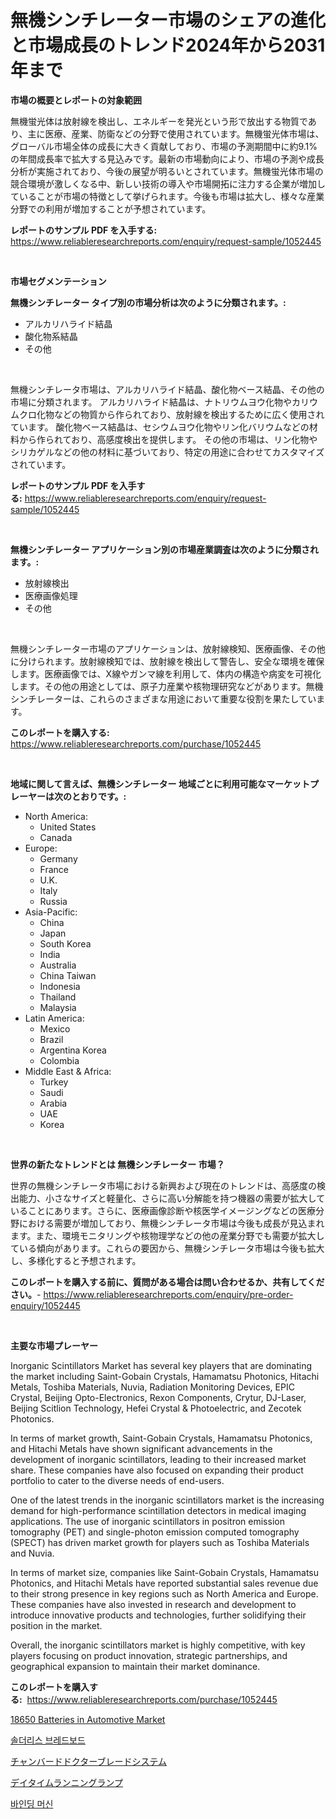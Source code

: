 <p><h1>無機シンチレーター市場のシェアの進化と市場成長のトレンド2024年から2031年まで</h1></p><p><strong>市場の概要とレポートの対象範囲</strong></p>
<p><p>無機蛍光体は放射線を検出し、エネルギーを発光という形で放出する物質であり、主に医療、産業、防衛などの分野で使用されています。無機蛍光体市場は、グローバル市場全体の成長に大きく貢献しており、市場の予測期間中に約9.1%の年間成長率で拡大する見込みです。最新の市場動向により、市場の予測や成長分析が実施されており、今後の展望が明るいとされています。無機蛍光体市場の競合環境が激しくなる中、新しい技術の導入や市場開拓に注力する企業が増加していることが市場の特徴として挙げられます。今後も市場は拡大し、様々な産業分野での利用が増加することが予想されています。</p></p>
<p><strong>レポートのサンプル PDF を入手する:</strong> <a href="https://www.reliableresearchreports.com/enquiry/request-sample/1052445">https://www.reliableresearchreports.com/enquiry/request-sample/1052445</a></p>
<p>&nbsp;</p>
<p><strong>市場セグメンテーション</strong></p>
<p><strong>無機シンチレーター タイプ別の市場分析は次のように分類されます。:</strong></p>
<p><ul><li>アルカリハライド結晶</li><li>酸化物系結晶</li><li>その他</li></ul></p>
<p>&nbsp;</p>
<p><p>無機シンチレータ市場は、アルカリハライド結晶、酸化物ベース結晶、その他の市場に分類されます。 アルカリハライド結晶は、ナトリウムヨウ化物やカリウムクロ化物などの物質から作られており、放射線を検出するために広く使用されています。 酸化物ベース結晶は、セシウムヨウ化物やリン化バリウムなどの材料から作られており、高感度検出を提供します。 その他の市場は、リン化物やシリカゲルなどの他の材料に基づいており、特定の用途に合わせてカスタマイズされています。</p></p>
<p><strong>レポートのサンプル PDF を入手する:</strong>&nbsp;<a href="https://www.reliableresearchreports.com/enquiry/request-sample/1052445">https://www.reliableresearchreports.com/enquiry/request-sample/1052445</a></p>
<p>&nbsp;</p>
<p><strong> 無機シンチレーター アプリケーション別の市場産業調査は次のように分類されます。:</strong></p>
<p><ul><li>放射線検出</li><li>医療画像処理</li><li>その他</li></ul></p>
<p>&nbsp;</p>
<p><p>無機シンチレーター市場のアプリケーションは、放射線検知、医療画像、その他に分けられます。放射線検知では、放射線を検出して警告し、安全な環境を確保します。医療画像では、X線やガンマ線を利用して、体内の構造や病変を可視化します。その他の用途としては、原子力産業や核物理研究などがあります。無機シンチレーターは、これらのさまざまな用途において重要な役割を果たしています。</p></p>
<p><strong>このレポートを購入する:</strong>&nbsp; <a href="https://www.reliableresearchreports.com/purchase/1052445">https://www.reliableresearchreports.com/purchase/1052445</a></p>
<p>&nbsp;</p>
<p><strong>地域に関して言えば、無機シンチレーター 地域ごとに利用可能なマーケットプレーヤーは次のとおりです。:</strong></p>
<p><ul>
    <li>
        North America:
        <ul>
            <li>United States</li>
            <li>Canada</li>
        </ul>
    </li>
    <li>
        Europe:
        <ul>
            <li>Germany</li>
            <li>France</li>
            <li>U.K.</li>
            <li>Italy</li>
            <li>Russia</li>
        </ul>
    </li>
    <li>
        Asia-Pacific:
        <ul>
            <li>China</li>
            <li>Japan</li>
            <li>South Korea</li>
            <li>India</li>
            <li>Australia</li>
            <li>China Taiwan</li>
            <li>Indonesia</li>
            <li>Thailand</li>
            <li>Malaysia</li>
        </ul>
    </li>
    <li>
        Latin America:
        <ul>
            <li>Mexico</li>
            <li>Brazil</li>
            <li>Argentina Korea</li>
            <li>Colombia</li>
        </ul>
    </li>
    <li>
        Middle East & Africa:
        <ul>
            <li>Turkey</li>
            <li>Saudi</li>
            <li>Arabia</li>
            <li>UAE</li>
            <li>Korea</li>
        </ul>
    </li>
    </ul></p>
<p>&nbsp;</p>
<p><strong>世界の新たなトレンドとは 無機シンチレーター 市場？</strong></p>
<p><p>世界の無機シンチレータ市場における新興および現在のトレンドは、高感度の検出能力、小さなサイズと軽量化、さらに高い分解能を持つ機器の需要が拡大していることにあります。さらに、医療画像診断や核医学イメージングなどの医療分野における需要が増加しており、無機シンチレータ市場は今後も成長が見込まれます。また、環境モニタリングや核物理学などの他の産業分野でも需要が拡大している傾向があります。これらの要因から、無機シンチレータ市場は今後も拡大し、多様化すると予想されます。</p></p>
<p><strong>このレポートを購入する前に、質問がある場合は問い合わせるか、共有してください。</strong>- <a href="https://www.reliableresearchreports.com/enquiry/pre-order-enquiry/1052445">https://www.reliableresearchreports.com/enquiry/pre-order-enquiry/1052445</a></p>
<p>&nbsp;</p>
<p><strong>主要な市場プレーヤー</strong></p>
<p><p>Inorganic Scintillators Market has several key players that are dominating the market including Saint-Gobain Crystals, Hamamatsu Photonics, Hitachi Metals, Toshiba Materials, Nuvia, Radiation Monitoring Devices, EPIC Crystal, Beijing Opto-Electronics, Rexon Components, Crytur, DJ-Laser, Beijing Scitlion Technology, Hefei Crystal & Photoelectric, and Zecotek Photonics.</p><p>In terms of market growth, Saint-Gobain Crystals, Hamamatsu Photonics, and Hitachi Metals have shown significant advancements in the development of inorganic scintillators, leading to their increased market share. These companies have also focused on expanding their product portfolio to cater to the diverse needs of end-users.</p><p>One of the latest trends in the inorganic scintillators market is the increasing demand for high-performance scintillation detectors in medical imaging applications. The use of inorganic scintillators in positron emission tomography (PET) and single-photon emission computed tomography (SPECT) has driven market growth for players such as Toshiba Materials and Nuvia.</p><p>In terms of market size, companies like Saint-Gobain Crystals, Hamamatsu Photonics, and Hitachi Metals have reported substantial sales revenue due to their strong presence in key regions such as North America and Europe. These companies have also invested in research and development to introduce innovative products and technologies, further solidifying their position in the market.</p><p>Overall, the inorganic scintillators market is highly competitive, with key players focusing on product innovation, strategic partnerships, and geographical expansion to maintain their market dominance.</p></p>
<p><strong>このレポートを購入する:</strong>&nbsp;&nbsp;<a href="https://www.reliableresearchreports.com/purchase/1052445">https://www.reliableresearchreports.com/purchase/1052445</a></p>
<p><p><a href="https://github.com/beatblasta/Market-Research-Report-List-2/blob/main/18650-batteries-in-automotive-market.md">18650 Batteries in Automotive Market</a></p><p><a href="https://medium.com/@m.arbadji/2024%EB%85%84%EB%B6%80%ED%84%B0-2031%EB%85%84%EA%B9%8C%EC%A7%80%EC%9D%98-%EA%B8%B0%EA%B0%84%EC%97%90-%EB%8C%80%ED%95%9C-%EC%86%94%EB%8D%94%EB%A6%AC%EC%8A%A4-%EB%B8%8C%EB%A0%88%EB%93%9C-%EB%B3%B4%EB%93%9C-%EC%8B%9C%EC%9E%A5-%EB%B6%84%EC%84%9D-%EB%B0%8F-%ED%81%AC%EA%B8%B0-%EC%A0%84%EB%A7%9D-e91f3b0758f3">솔더리스 브레드보드</a></p><p><a href="https://medium.com/@jazminjones30/%E3%83%81%E3%83%A3%E3%83%B3%E3%83%90%E3%83%BC%E5%BC%8F%E3%83%89%E3%82%AF%E3%82%BF%E3%83%BC%E3%83%96%E3%83%AC%E3%83%BC%E3%83%89%E3%82%B7%E3%82%B9%E3%83%86%E3%83%A0%E3%81%AE%E5%B8%82%E5%A0%B4%E8%A6%8F%E6%A8%A1-cagr-%E3%83%88%E3%83%AC%E3%83%B3%E3%83%89-2024-2030-095198bccbb1">チャンバードドクターブレードシステム</a></p><p><a href="https://medium.com/@jazminjones30/2024%E5%B9%B4%E3%81%8B%E3%82%892031%E5%B9%B4%E3%81%BE%E3%81%A7%E3%81%AE%E6%9C%9F%E9%96%93%E3%81%AB%E4%BA%88%E6%B8%AC%E3%81%95%E3%82%8C%E3%82%8B%E6%98%BC%E9%96%93%E8%B5%B0%E8%A1%8C%E7%81%AF%E5%B8%82%E5%A0%B4%E3%81%AE%E3%83%88%E3%83%AC%E3%83%B3%E3%83%89%E3%81%A8%E5%B8%82%E5%A0%B4%E5%88%86%E6%9E%90-2450ecbbe1f4">デイタイムランニングランプ</a></p><p><a href="https://medium.com/@m.arbadji/%EB%B0%94%EC%9D%B8%EB%94%A9-%EA%B8%B0%EA%B3%84-%EC%8B%9C%EC%9E%A5-%EA%B7%9C%EB%AA%A8-%EB%B0%8F-%EC%8B%9C%EC%9E%A5-%EB%8F%99%ED%96%A5-%EC%99%84%EC%A0%84%ED%95%9C-%EC%82%B0%EC%97%85-%EA%B0%9C%EC%9A%94-2024%EB%85%84%EB%B6%80%ED%84%B0-2031%EB%85%84%EA%B9%8C%EC%A7%80-e5ce99be3153">바인딩 머신</a></p></p>
